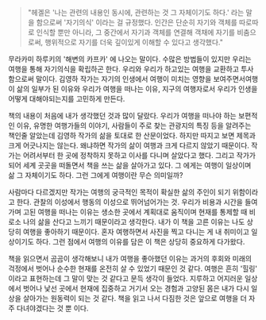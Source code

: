 >"헤겔은 '나는 관련의 내용인 동시에, 관련하는 것 그 자체이기도 하다.' 라는 말을 함으로써 '자기의식' 이라는 걸 규정했다. 
인간은 단순히 자기와 객체를 따로따로 인식할 뿐만 아니라, 그 중간에서 자기과 객체를 연결해 객채에 자기를 비춤으로써, 행위적으로 자기를 더욱 깊이있게 이해할 수 있다고 생각했다."

 무라카미 하루키의 '해변의 카프카' 에 나오는 말이다. 수많은 방법들이 있지만 우리는 여행을 통해 자기의식을 확립하곤 한다. 우리와 우리가 하고있는 여행을 교환하고 투사함으로써 말이다. 
김영하 작가는 자기의 인생에서 여행이 미치는 영향을 보여주면서여행이 삶의 일부가 된 이유와 우리가 여행을 떠나는 이유, 지구의 여행자로서 우리가 인생을 어떻게 대해야되는지를 고민하게 만든다.

 책의 내용이 처음에 내가 생각했던 것과 많이 달랐다. 
우리가 여행을 떠나야 하는 보편적인 이유, 유명한 여행가들의 이야기, 사람들이 주로 찾는 관광지의 특징 등을 알려주는 책인줄 알았는데 김영하 작가의 삶을 토대로 한 산문이었다. 
하지만 따지고 보면 제목과 크게 어긋나지는 않는다. 왜냐하면 작가의 삶이 여행과 크게 다르지 않았기 때문이다. 작가는 어려서부터 한 곳에 정착하지 못하고 이사를 다니며 살았다고 했다. 
그리고 작가가 되어 세계 곳곳을 떠돌면서 책을 쓰는 삶을 살아가고 있다. 그 에게는 여행이 일상이며 삶 그 자체이기도 하다. 그런 그에게 여행이란 무슨 의미일까? 

사람마다 다르겠지만 작가는 여행의 궁극적인 목적이 확실한 삶의 주인이 되기 위함이라고 한다. 관찰의 이성에서 행동의 이성으로 뛰어넘어가는 것. 
우리가 비용과 시간을 들여가며 고된 여행을 떠나는 이유는 생소한 곳에서 계획대로 움직이며 현재를 통제할 때 비로소 나의 삶을 산다고 느끼기 때문이라고 생각한다.
내가 이 책을 고른 이유는 나도 상당히 여행을 좋아하기 때문이다. 혼자 여행하면서 사진을 찍고 다니는 게 내 취미이고 일상이기도 하다. 
그런 점에서 여행의 이유를 담은 이 책은 상당히 중요하게 다가왔다. 

책을 읽으면서 곰곰이 생각해보니 내가 여행을 좋아했던 이유는 과거의 후회와 미래의 걱정에서 벗어나 순수한 현재를 온전히 살 수 있었기 때문인 것 같다. 
여행은 흔히 '힐링' 이라고 표현하는데 그 말이 맞는 것 같다고 문득 생각이 들었다. 
지루하고 어지러운 일상에서 벗어나 낯선 곳에서 현재에 집중하고 거기서 오는 경험과 고양된 몸은 내가 다시 일상을 살아가는 원동력이 되는 것 같다. 
책을 읽고 나서 다짐한 것은 앞으로 여행을 더 자주 다녀야겠다는 것 뿐 이다.
